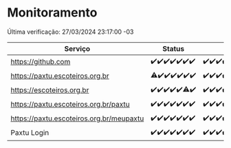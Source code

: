 # Monitoramento

Última verificação: 27/03/2024 23:17:00 -03

|Serviço|Status|Últimas 24h|
|---|---|---|
|https://github.com|<span title="2024-03-21: OK=24">✔️</span><span title="2024-03-22: OK=24">✔️</span><span title="2024-03-23: OK=24">✔️</span><span title="2024-03-24: OK=24">✔️</span><span title="2024-03-25: OK=24">✔️</span><span title="2024-03-26: OK=24">✔️</span><span title="2024-03-27: OK=3">✔️</span>|<span title="27/03/2024 00:06:00 -03 : 200">✔️</span><span title="27/03/2024 01:08:00 -03 : 200">✔️</span><span title="27/03/2024 02:07:00 -03 : 200">✔️</span><span title="27/03/2024 03:08:00 -03 : 200">✔️</span><span title="27/03/2024 04:05:00 -03 : 200">✔️</span><span title="27/03/2024 05:08:00 -03 : 200">✔️</span><span title="27/03/2024 06:07:00 -03 : 200">✔️</span><span title="27/03/2024 07:06:00 -03 : 200">✔️</span><span title="27/03/2024 08:04:00 -03 : 200">✔️</span><span title="27/03/2024 09:11:00 -03 : 200">✔️</span><span title="27/03/2024 10:05:00 -03 : 200">✔️</span><span title="27/03/2024 11:06:00 -03 : 200">✔️</span><span title="27/03/2024 12:03:00 -03 : 200">✔️</span><span title="27/03/2024 13:09:00 -03 : 200">✔️</span><span title="27/03/2024 14:03:00 -03 : 200">✔️</span><span title="27/03/2024 15:08:00 -03 : 200">✔️</span><span title="27/03/2024 16:03:00 -03 : 200">✔️</span><span title="27/03/2024 17:07:00 -03 : 200">✔️</span><span title="27/03/2024 18:04:00 -03 : 200">✔️</span><span title="27/03/2024 19:07:00 -03 : 200">✔️</span><span title="27/03/2024 20:06:00 -03 : 200">✔️</span><span title="27/03/2024 21:29:00 -03 : 200">✔️</span><span title="27/03/2024 22:39:00 -03 : 200">✔️</span><span title="27/03/2024 23:17:00 -03 : 200">✔️</span>|
|https://paxtu.escoteiros.org.br|<span title="2024-03-21: OK=23, Falhas=1">⚠️</span><span title="2024-03-22: OK=24">✔️</span><span title="2024-03-23: OK=24">✔️</span><span title="2024-03-24: OK=24">✔️</span><span title="2024-03-25: OK=24">✔️</span><span title="2024-03-26: OK=24">✔️</span><span title="2024-03-27: OK=3">✔️</span>|<span title="27/03/2024 00:06:00 -03 : 200">✔️</span><span title="27/03/2024 01:08:00 -03 : 200">✔️</span><span title="27/03/2024 02:07:00 -03 : 200">✔️</span><span title="27/03/2024 03:08:00 -03 : 200">✔️</span><span title="27/03/2024 04:05:00 -03 : 200">✔️</span><span title="27/03/2024 05:08:00 -03 : 200">✔️</span><span title="27/03/2024 06:07:00 -03 : 200">✔️</span><span title="27/03/2024 07:06:00 -03 : 200">✔️</span><span title="27/03/2024 08:04:00 -03 : 200">✔️</span><span title="27/03/2024 09:11:00 -03 : 200">✔️</span><span title="27/03/2024 10:05:00 -03 : 200">✔️</span><span title="27/03/2024 11:06:00 -03 : 200">✔️</span><span title="27/03/2024 12:03:00 -03 : 200">✔️</span><span title="27/03/2024 13:09:00 -03 : 200">✔️</span><span title="27/03/2024 14:03:00 -03 : 200">✔️</span><span title="27/03/2024 15:08:00 -03 : 200">✔️</span><span title="27/03/2024 16:03:00 -03 : 200">✔️</span><span title="27/03/2024 17:07:00 -03 : 200">✔️</span><span title="27/03/2024 18:04:00 -03 : 200">✔️</span><span title="27/03/2024 19:07:00 -03 : 200">✔️</span><span title="27/03/2024 20:06:00 -03 : 200">✔️</span><span title="27/03/2024 21:29:00 -03 : 200">✔️</span><span title="27/03/2024 22:39:00 -03 : 200">✔️</span><span title="27/03/2024 23:17:00 -03 : 200">✔️</span>|
|https://escoteiros.org.br|<span title="2024-03-21: OK=24">✔️</span><span title="2024-03-22: OK=24">✔️</span><span title="2024-03-23: OK=24">✔️</span><span title="2024-03-24: OK=24">✔️</span><span title="2024-03-25: OK=24">✔️</span><span title="2024-03-26: OK=23, Falhas=1">⚠️</span><span title="2024-03-27: OK=3">✔️</span>|<span title="27/03/2024 00:06:00 -03 : 200">✔️</span><span title="27/03/2024 01:08:00 -03 : 200">✔️</span><span title="27/03/2024 02:07:00 -03 : 200">✔️</span><span title="27/03/2024 03:08:00 -03 : 200">✔️</span><span title="27/03/2024 04:05:00 -03 : 200">✔️</span><span title="27/03/2024 05:08:00 -03 : 200">✔️</span><span title="27/03/2024 06:07:00 -03 : 200">✔️</span><span title="27/03/2024 07:06:00 -03 : 200">✔️</span><span title="27/03/2024 08:04:00 -03 : 200">✔️</span><span title="27/03/2024 09:11:00 -03 : 200">✔️</span><span title="27/03/2024 10:05:00 -03 : 200">✔️</span><span title="27/03/2024 11:06:00 -03 : 200">✔️</span><span title="27/03/2024 12:03:00 -03 : 200">✔️</span><span title="27/03/2024 13:09:00 -03 : 200">✔️</span><span title="27/03/2024 14:03:00 -03 : 200">✔️</span><span title="27/03/2024 15:08:00 -03 : 200">✔️</span><span title="27/03/2024 16:03:00 -03 : 200">✔️</span><span title="27/03/2024 17:07:00 -03 : 200">✔️</span><span title="27/03/2024 18:04:00 -03 : 200">✔️</span><span title="27/03/2024 19:07:00 -03 : 200">✔️</span><span title="27/03/2024 20:06:00 -03 : 200">✔️</span><span title="27/03/2024 21:29:00 -03 : 200">✔️</span><span title="27/03/2024 22:39:00 -03 : 200">✔️</span><span title="27/03/2024 23:17:00 -03 : 200">✔️</span>|
|https://paxtu.escoteiros.org.br/paxtu|<span title="2024-03-21: OK=24">✔️</span><span title="2024-03-22: OK=24">✔️</span><span title="2024-03-23: OK=24">✔️</span><span title="2024-03-24: OK=24">✔️</span><span title="2024-03-25: OK=24">✔️</span><span title="2024-03-26: OK=24">✔️</span><span title="2024-03-27: OK=3">✔️</span>|<span title="27/03/2024 00:06:00 -03 : 200">✔️</span><span title="27/03/2024 01:08:00 -03 : 200">✔️</span><span title="27/03/2024 02:07:00 -03 : 200">✔️</span><span title="27/03/2024 03:08:00 -03 : 200">✔️</span><span title="27/03/2024 04:05:00 -03 : 200">✔️</span><span title="27/03/2024 05:08:00 -03 : 200">✔️</span><span title="27/03/2024 06:07:00 -03 : 200">✔️</span><span title="27/03/2024 07:06:00 -03 : 200">✔️</span><span title="27/03/2024 08:04:00 -03 : 200">✔️</span><span title="27/03/2024 09:11:00 -03 : 200">✔️</span><span title="27/03/2024 10:05:00 -03 : 200">✔️</span><span title="27/03/2024 11:06:00 -03 : 200">✔️</span><span title="27/03/2024 12:03:00 -03 : 200">✔️</span><span title="27/03/2024 13:09:00 -03 : 200">✔️</span><span title="27/03/2024 14:03:00 -03 : 200">✔️</span><span title="27/03/2024 15:08:00 -03 : 200">✔️</span><span title="27/03/2024 16:03:00 -03 : 200">✔️</span><span title="27/03/2024 17:07:00 -03 : 200">✔️</span><span title="27/03/2024 18:04:00 -03 : 200">✔️</span><span title="27/03/2024 19:07:00 -03 : 200">✔️</span><span title="27/03/2024 20:06:00 -03 : 200">✔️</span><span title="27/03/2024 21:29:00 -03 : 200">✔️</span><span title="27/03/2024 22:39:00 -03 : 200">✔️</span><span title="27/03/2024 23:17:00 -03 : 200">✔️</span>|
|https://paxtu.escoteiros.org.br/meupaxtu|<span title="2024-03-21: OK=24">✔️</span><span title="2024-03-22: OK=24">✔️</span><span title="2024-03-23: OK=24">✔️</span><span title="2024-03-24: OK=24">✔️</span><span title="2024-03-25: OK=24">✔️</span><span title="2024-03-26: OK=24">✔️</span><span title="2024-03-27: OK=3">✔️</span>|<span title="27/03/2024 00:06:00 -03 : 200">✔️</span><span title="27/03/2024 01:08:00 -03 : 200">✔️</span><span title="27/03/2024 02:07:00 -03 : 200">✔️</span><span title="27/03/2024 03:08:00 -03 : 200">✔️</span><span title="27/03/2024 04:05:00 -03 : 200">✔️</span><span title="27/03/2024 05:08:00 -03 : 200">✔️</span><span title="27/03/2024 06:07:00 -03 : 200">✔️</span><span title="27/03/2024 07:06:00 -03 : 200">✔️</span><span title="27/03/2024 08:04:00 -03 : 200">✔️</span><span title="27/03/2024 09:11:00 -03 : 200">✔️</span><span title="27/03/2024 10:05:00 -03 : 200">✔️</span><span title="27/03/2024 11:06:00 -03 : 200">✔️</span><span title="27/03/2024 12:03:00 -03 : 200">✔️</span><span title="27/03/2024 13:09:00 -03 : 200">✔️</span><span title="27/03/2024 14:03:00 -03 : 200">✔️</span><span title="27/03/2024 15:08:00 -03 : 200">✔️</span><span title="27/03/2024 16:03:00 -03 : 200">✔️</span><span title="27/03/2024 17:07:00 -03 : 200">✔️</span><span title="27/03/2024 18:04:00 -03 : 200">✔️</span><span title="27/03/2024 19:07:00 -03 : 200">✔️</span><span title="27/03/2024 20:06:00 -03 : 200">✔️</span><span title="27/03/2024 21:29:00 -03 : 200">✔️</span><span title="27/03/2024 22:39:00 -03 : 200">✔️</span><span title="27/03/2024 23:17:00 -03 : 200">✔️</span>|
|Paxtu Login|<span title="2024-03-21: OK=24">✔️</span><span title="2024-03-22: OK=24">✔️</span><span title="2024-03-23: OK=24">✔️</span><span title="2024-03-24: OK=24">✔️</span><span title="2024-03-25: OK=24">✔️</span><span title="2024-03-26: OK=24">✔️</span><span title="2024-03-27: OK=3">✔️</span>|<span title="27/03/2024 00:06:00 -03 : 200">✔️</span><span title="27/03/2024 01:08:00 -03 : 200">✔️</span><span title="27/03/2024 02:07:00 -03 : 200">✔️</span><span title="27/03/2024 03:08:00 -03 : 200">✔️</span><span title="27/03/2024 04:05:00 -03 : 200">✔️</span><span title="27/03/2024 05:08:00 -03 : 200">✔️</span><span title="27/03/2024 06:07:00 -03 : 200">✔️</span><span title="27/03/2024 07:06:00 -03 : 200">✔️</span><span title="27/03/2024 08:04:00 -03 : 200">✔️</span><span title="27/03/2024 09:11:00 -03 : 200">✔️</span><span title="27/03/2024 10:05:00 -03 : 200">✔️</span><span title="27/03/2024 11:06:00 -03 : 200">✔️</span><span title="27/03/2024 12:03:00 -03 : 200">✔️</span><span title="27/03/2024 13:09:00 -03 : 200">✔️</span><span title="27/03/2024 14:04:00 -03 : 200">✔️</span><span title="27/03/2024 15:08:00 -03 : 200">✔️</span><span title="27/03/2024 16:03:00 -03 : 200">✔️</span><span title="27/03/2024 17:07:00 -03 : 200">✔️</span><span title="27/03/2024 18:04:00 -03 : 200">✔️</span><span title="27/03/2024 19:07:00 -03 : 200">✔️</span><span title="27/03/2024 20:06:00 -03 : 200">✔️</span><span title="27/03/2024 21:30:00 -03 : 200">✔️</span><span title="27/03/2024 22:39:00 -03 : 200">✔️</span><span title="27/03/2024 23:17:00 -03 : 200">✔️</span>|
